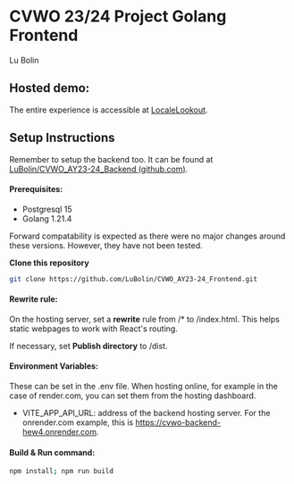 # CVWO 23/24 Project Golang Frontend
Lu Bolin


## Hosted demo:
The entire experience is accessible at [LocaleLookout](https://localelookout.onrender.com/).



## Setup Instructions

Remember to setup the backend too. It can be found at [LuBolin/CVWO_AY23-24_Backend (github.com)](https://github.com/LuBolin/CVWO_AY23-24_Backend).

#### Prerequisites:
- Postgresql 15
- Golang 1.21.4

Forward compatability is expected as there were no major changes around these versions.
However, they have not been tested.




**Clone this repository**
```bash
git clone https://github.com/LuBolin/CVWO_AY23-24_Frontend.git
```

#### Rewrite rule:
On the hosting server, set a **rewrite** rule from /* to /index.html. This helps static webpages to work with React's routing.

If necessary, set **Publish directory** to /dist.


#### Environment Variables:
These can be set in the .env file.
When hosting online, for example in the case of render.com, you can set them from the hosting dashboard.

- VITE_APP_API_URL: address of the backend hosting server.
  For the onrender.com example, this is https://cvwo-backend-hew4.onrender.com.


#### Build & Run command:
```bash
npm install; npm run build
```